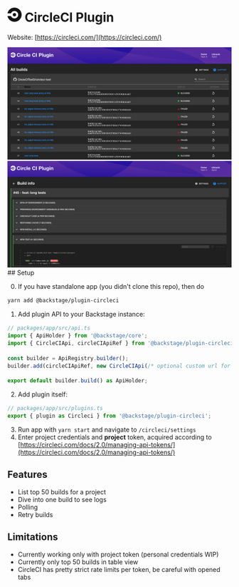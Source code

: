 # <img src="./src/assets/circle-logo-badge-black.png" width="32" /> CircleCI Plugin

Website: [https://circleci.com/](https://circleci.com/)

<img src="./src/assets/screenshot-1.png" />
<img src="./src/assets/screenshot-2.png" />
## Setup

0. If you have standalone app (you didn't clone this repo), then do

```bash
yarn add @backstage/plugin-circleci
```

1. Add plugin API to your Backstage instance:

```js
// packages/app/src/api.ts
import { ApiHolder } from '@backstage/core';
import { CircleCIApi, circleCIApiRef } from '@backstage/plugin-circleci';

const builder = ApiRegistry.builder();
builder.add(circleCIApiRef, new CircleCIApi(/* optional custom url for your own CircleCI instance */));

export default builder.build() as ApiHolder;
```

2. Add plugin itself:

```js
// packages/app/src/plugins.ts
export { plugin as Circleci } from '@backstage/plugin-circleci';
```

3. Run app with `yarn start` and navigate to `/circleci/settings`
4. Enter project credentials and **project** token, acquired according to [https://circleci.com/docs/2.0/managing-api-tokens/](https://circleci.com/docs/2.0/managing-api-tokens/)

## Features

- List top 50 builds for a project
- Dive into one build to see logs
- Polling
- Retry builds

## Limitations

- Currently working only with project token (personal credentials WIP)
- Currently only top 50 builds in table view
- CircleCI has pretty strict rate limits per token, be careful with opened tabs

